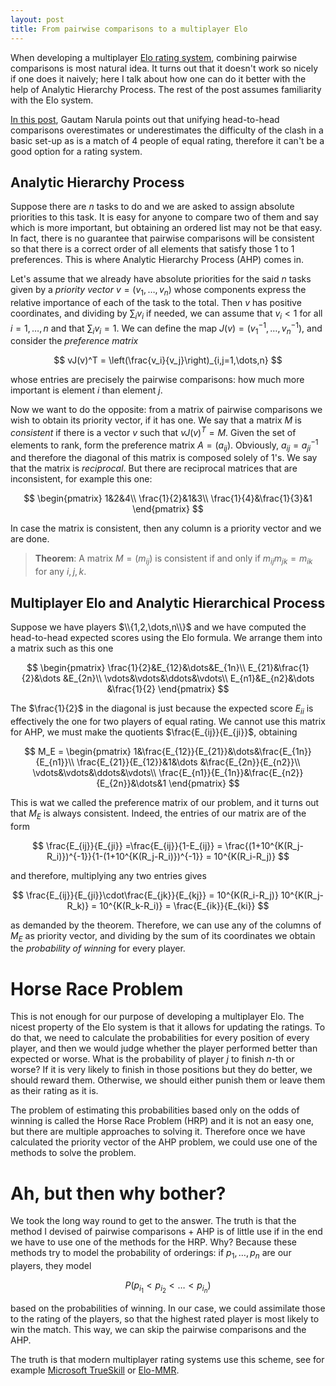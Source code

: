 ```yaml
---
layout: post
title: From pairwise comparisons to a multiplayer Elo
---
```


When developing a multiplayer [Elo rating system](https://en.wikipedia.org/wiki/Elo_rating_system), combining pairwise comparisons is most natural idea.  It turns out that it doesn't work so nicely if one does it naively; here I talk about how one can do it better with the help of Analytic Hierarchy Process. The rest of the post assumes familiarity with the Elo system.

[In this post](https://www.gautamnarula.com/rating/), Gautam Narula points out that unifying head-to-head comparisons overestimates or underestimates the difficulty of the clash in a basic set-up as is a match of 4 people of equal rating, therefore it can't be a good option for a rating system.  

## Analytic Hierarchy Process

Suppose there are $n$ tasks to do and we are asked to assign absolute priorities to this task. It is easy for anyone to compare two of them and say which is more important, but obtaining an ordered list may not be that easy. In fact, there is no guarantee that pairwise comparisons will be consistent so that there is a correct order of all elements that satisfy those 1 to 1 preferences. This is where Analytic Hierarchy Process (AHP) comes in.

Let's assume that we already have absolute priorities for the said $n$ tasks given by a *priority vector* $v=(v_1,\dots,v_n)$ whose components express the relative importance of each of the task to the total. Then $v$ has positive coordinates, and dividing by $\sum_i v_i$ if needed, we can assume that $v_i<1$ for all $i=1,\dots,n$ and that $\sum_i v_i = 1$. We can define the map $J(v) = (v_1^{-1},\dots,v_n^{-1})$, and consider the *preference matrix*


$$
vJ(v)^T = \left(\frac{v_i}{v_j}\right)_{i,j=1,\dots,n}
$$

whose entries are precisely the pairwise comparisons: how much more important is element $i$ than element $j$.

Now we want to do the opposite: from a matrix of pairwise comparisons we wish to obtain its priority vector, if it has one. We say that a matrix $M$ is *consistent* if there is a vector $v$ such that $vJ(v)^T = M$. Given the set of elements to rank, form the preference matrix $A=(a_{ij})$. Obviously,  $a_{ij} = a_{ji}^{-1}$ and therefore the diagonal of this matrix is composed solely of $1$'s. We say that the matrix is *reciprocal*. But there are reciprocal matrices that are inconsistent, for example this one:



$$
\begin{pmatrix}
1&2&4\\
\frac{1}{2}&1&3\\
\frac{1}{4}&\frac{1}{3}&1
\end{pmatrix}
$$



In case the matrix is consistent, then any column is a priority vector and we are done. 

> **Theorem**:  A matrix $M=(m_{ij})$ is consistent if and only if $m_{ij}m_{jk}=m_{ik}$ for any $i,j,k$.



## Multiplayer Elo and Analytic Hierarchical Process

Suppose we have players $\\{1,2,\dots,n\\}$ and we have computed the head-to-head expected scores using the Elo formula. We arrange them into a matrix such as this one



$$
\begin{pmatrix}
\frac{1}{2}&E_{12}&\dots&E_{1n}\\
E_{21}&\frac{1}{2}&\dots &E_{2n}\\
\vdots&\vdots&\ddots&\vdots\\
E_{n1}&E_{n2}&\dots &\frac{1}{2}
\end{pmatrix}
$$



The $\frac{1}{2}$ in the diagonal is just because the expected score $E_{ii}$ is effectively the one for two players of equal rating. We cannot use this matrix for AHP, we must make the quotients $\frac{E_{ij}}{E_{ji}}$, obtaining



$$
M_E = 
\begin{pmatrix}
1&\frac{E_{12}}{E_{21}}&\dots&\frac{E_{1n}}{E_{n1}}\\
\frac{E_{21}}{E_{12}}&1&\dots &\frac{E_{2n}}{E_{n2}}\\
\vdots&\vdots&\ddots&\vdots\\
\frac{E_{n1}}{E_{1n}}&\frac{E_{n2}}{E_{2n}}&\dots&1
\end{pmatrix}
$$



This is wat we called the preference matrix of our problem, and it turns out that $M_E$ is always consistent. Indeed, the entries of our matrix are of the form



$$
\frac{E_{ij}}{E_{ji}} =\frac{E_{ij}}{1-E_{ij}} = \frac{(1+10^{K(R_j-R_i)})^{-1}}{1-(1+10^{K(R_j-R_i)})^{-1}} = 10^{K(R_i-R_j)}
$$



and therefore, multiplying any two entries gives



$$
\frac{E_{ij}}{E_{ji}}\cdot\frac{E_{jk}}{E_{kj}} = 10^{K(R_i-R_j)} 10^{K(R_j-R_k)} =  10^{K(R_k-R_i)} = \frac{E_{ik}}{E_{ki}}
$$



as demanded by the theorem. Therefore, we can use any of the columns of $M_E$ as priority vector, and dividing by the sum of its coordinates we obtain the *probability of winning* for every player.

# Horse Race Problem

This is not enough for our purpose of developing a multiplayer Elo. The nicest property of the Elo system is that it allows for updating the ratings. To do that, we need to calculate the probabilities for every position of every player, and then we would judge whether the player performed better than expected or worse. What is the probability of player $j$ to finish $n$-th or worse? If it is very likely to finish in those positions but they do better, we should reward them. Otherwise, we should either punish them or leave them as their rating as it is.

The problem of estimating this probabilities based only on the odds of winning is called the Horse Race Problem (HRP) and it is not an easy one, but there are multiple approaches to solving it. Therefore once we have calculated the priority vector of the AHP problem, we could use one of the methods to solve the problem.



# Ah, but then why bother?

We took the long way round to get to the answer. The truth is that the method I devised of pairwise comparisons + AHP is of little use if in the end we have to use one of the methods for the HRP. Why? Because these methods try to model the probability of orderings: if $p_1, \dots, p_n$ are our players, they model


$$
P(p_{i_1} < p_{i_2} < \dots <p_{i_n})
$$


based on the probabilities of winning. In our case, we could assimilate those to the rating of the players, so that the highest rated player is most likely to win the match. This way, we can skip the pairwise comparisons and the AHP.

The truth is that modern multiplayer rating systems use this scheme, see for example [Microsoft TrueSkill](https://www.microsoft.com/en-us/research/project/trueskill-ranking-system/) or [Elo-MMR](https://arxiv.org/abs/2101.00400).
